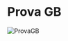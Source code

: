 # Prova GB

![ProvaGB](https://github.com/glorenzatto/AtividadesCG/assets/120614632/f4d0cc7b-6195-4d47-9ed3-a32b3f0ebd55)
